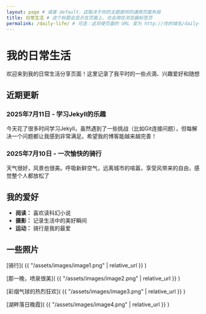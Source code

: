 ```yaml
---
layout: page # 或者 default，这取决于你的主题提供的通用页面布局
title: 日常生活 # 这个标题会显示在页面上，也会用在浏览器标签页
permalink: /daily-life/ # 可选：这将使页面的 URL 变为 http://你的域名/daily-life/
---
```


# 我的日常生活

欢迎来到我的日常生活分享页面！这里记录了我平时的一些点滴、兴趣爱好和随想

## 近期更新

### 2025年7月11日 - 学习Jekyll的乐趣

今天花了很多时间学习Jekyll，虽然遇到了一些挑战（比如Git连接问题），但每解决一个问题都让我感到非常满足。希望我的博客能越来越完善！

### 2025年7月10日 - 一次愉快的骑行

天气很好，风景也很美。呼吸新鲜空气，远离城市的喧嚣，享受风带来的自由，感觉整个人都放松了

## 我的爱好

* **阅读：** 喜欢读科幻小说
* **摄影：** 记录生活中的美好瞬间
* **运动：** 骑行是我的最爱

## 一些照片

[骑行]( {{ "/assets/images/image1.png" | relative_url }} )

[那一晚，喷泉很美]( {{ "/assets/images/image2.png" | relative_url }} )

[彩烟气球的热烈狂欢]( {{ "/assets/images/image3.png" | relative_url }} )

[湖畔落日晚霞]( {{ "/assets/images/image4.png" | relative_url }} )







